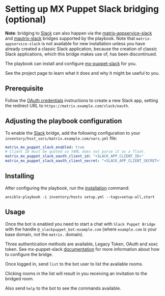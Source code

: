 # Setting up MX Puppet Slack bridging (optional)

**Note**: bridging to [Slack](https://slack.com) can also happen via the [matrix-appservice-slack](configuring-playbook-bridge-appservice-slack.md) and [mautrix-slack](configuring-playbook-bridge-mautrix-slack.md) bridges supported by the playbook. Note that `matrix-appservice-slack` is not available for new installation unless you have already created a classic Slack application, because the creation of classic Slack applications, which this bridge makes use of, has been discontinued.

The playbook can install and configure [mx-puppet-slack](https://gitlab.com/mx-puppet/slack/mx-puppet-slack) for you.

See the project page to learn what it does and why it might be useful to you.

## Prerequisite

Follow the [OAuth credentials](https://gitlab.com/mx-puppet/slack/mx-puppet-slack#option-2-oauth) instructions to create a new Slack app, setting the redirect URL to `https://matrix.example.com/slack/oauth`.

## Adjusting the playbook configuration

To enable the [Slack](https://slack.com/) bridge, add the following configuration to your `inventory/host_vars/matrix.example.com/vars.yml` file:

```yaml
matrix_mx_puppet_slack_enabled: true
# Client ID must be quoted so YAML does not parse it as a float.
matrix_mx_puppet_slack_oauth_client_id: "<SLACK_APP_CLIENT_ID>"
matrix_mx_puppet_slack_oauth_client_secret: "<SLACK_APP_CLIENT_SECRET>"
```

## Installing

After configuring the playbook, run the [installation](installing.md) command:

```
ansible-playbook -i inventory/hosts setup.yml --tags=setup-all,start
```

## Usage

Once the bot is enabled you need to start a chat with `Slack Puppet Bridge` with the handle `@_slackpuppet_bot:example.com` (where `example.com` is your base domain, not the `matrix.` domain).

Three authentication methods are available, Legacy Token, OAuth and xoxc token. See mx-puppet-slack [documentation](https://gitlab.com/mx-puppet/slack/mx-puppet-slack) for more information about how to configure the bridge.

Once logged in, send `list` to the bot user to list the available rooms.

Clicking rooms in the list will result in you receiving an invitation to the bridged room.

Also send `help` to the bot to see the commands available.
